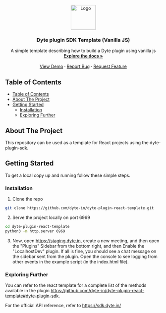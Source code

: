 <!-- PROJECT LOGO -->
<p align="center">
  <a href="https://dyte.in">
    <img src="https://dyte-uploads.s3.ap-south-1.amazonaws.com/dyte-logo-dark.svg" alt="Logo" width="80">
  </a>

  <h3 align="center">Dyte plugin SDK Template (Vanilla JS)</h3>

  <p align="center">
    A simple template describing how to build a Dyte plugin using vanilla js
    <br />
    <a href="https://docs.dyte.in"><strong>Explore the docs »</strong></a>
    <br />
    <br />
    <a href="https://app.dyte.in">View Demo</a>
    ·
    <a href="https://github.com/dyte-in/docs-template/issues">Report Bug</a>
    ·
    <a href="https://github.com/dyte-in/docs-template/issues">Request Feature</a>
  </p>
</p>




<!-- TABLE OF CONTENTS -->
## Table of Contents

- [Table of Contents](#table-of-contents)
- [About The Project](#about-the-project)
- [Getting Started](#getting-started)
  - [Installation](#installation)
  - [Exploring Further](#exploring-further)



<!-- ABOUT THE PROJECT -->
## About The Project
This repository can be used as a template for React projects using the dyte-plugin-sdk.


<!-- GETTING STARTED -->
## Getting Started

To get a local copy up and running follow these simple steps.

### Installation
 
1. Clone the repo
```sh
git clone https://github.com/dyte-in/dyte-plugin-react-template.git
```
2. Serve the project locally on port 6969
```sh
cd dyte-plugin-react-template
python3 -m http.server 6969
```
3. Now, open https://staging.dyte.in, create a new meeting, and then open the "Plugins" Sidebar from the bottom right, and then Enable the "LocalhostDev" plugin. If all is fine, you should see a chat message on the sidebar sent from the plugin. Open the console to see logging from other events in the example script (in the index.html file).



### Exploring Further
You can refer to the react template for a complete list of the methods available in the plugin https://github.com/dyte-in/dyte-plugin-react-template#dyte-plugin-sdk.

For the official API reference, refer to https://sdk.dyte.in/
